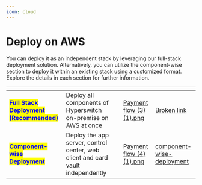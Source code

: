 ```yaml
---
icon: cloud
---
```


# Deploy on AWS

You can deploy it as an independent stack by leveraging our full-stack deployment solution. Alternatively, you can utilize the component-wise section to deploy it within an existing stack using a customized format. Explore the details in each section for further information.

<table data-card-size="large" data-view="cards"><thead><tr><th></th><th></th><th></th><th data-hidden data-card-cover data-type="files"></th><th data-hidden data-card-target data-type="content-ref"></th></tr></thead><tbody><tr><td><mark style="color:blue;"><strong>Full Stack Deployment (Recommended)</strong></mark></td><td>Deploy all components of Hyperswitch on-premise on AWS at once</td><td></td><td><a href="../../.gitbook/assets/Payment flow (3) (1).png">Payment flow (3) (1).png</a></td><td><a href="broken-reference">Broken link</a></td></tr><tr><td><mark style="color:blue;"><strong>Component-wise Deployment</strong></mark></td><td>Deploy the app server, control center, web client and card vault independently</td><td></td><td><a href="../../.gitbook/assets/Payment flow (4) (1).png">Payment flow (4) (1).png</a></td><td><a href="component-wise-deployment/">component-wise-deployment</a></td></tr></tbody></table>
